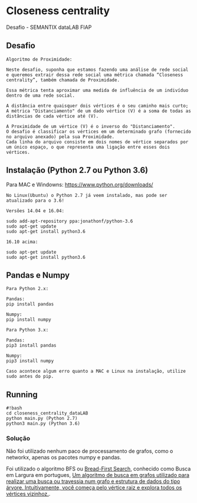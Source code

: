 # Closeness centrality #

Desafio - SEMANTIX dataLAB FIAP

## Desafio ##
```
Algoritmo de Proximidade:

Neste desafio, suponha que estamos fazendo uma análise de rede social e queremos extrair dessa rede social uma métrica chamada “Closeness centrality”, também chamada de Proximidade.

Essa métrica tenta aproximar uma medida de influência de um indivíduo dentro de uma rede social.

A distância entre quaisquer dois vértices é o seu caminho mais curto;
A métrica "Distanciamento" de um dado vértice (V) é a soma de todas as distâncias de cada vértice até (V).

A Proximidade de um vértice (V) é o inverso do "Distanciamento".
O desafio é classificar os vértices em um determinado grafo (fornecido no arquivo anexado) pela sua Proximidade. 
Cada linha do arquivo consiste em dois nomes de vértice separados por um único espaço, o que representa uma ligação entre esses dois vértices.
```

## Instalação (Python 2.7 ou Python 3.6) ##

Para MAC e Windowns:
https://www.python.org/downloads/

```
No Linux(Ubuntu) o Python 2.7 já veem instalado, mas pode ser atualizado para o 3.6!

Versões 14.04 e 16.04:

sudo add-apt-repository ppa:jonathonf/python-3.6
sudo apt-get update
sudo apt-get install python3.6

16.10 acima:

sudo apt-get update
sudo apt-get install python3.6

```

## Pandas e Numpy ##
```
Para Python 2.x:

Pandas:
pip install pandas

Numpy:
pip install numpy

Para Python 3.x:

Pandas:
pip3 install pandas

Numpy:
pip3 install numpy

Caso acontece algum erro quanto a MAC e Linux na instalação, utilize sudo antes do pip.

```

## Running ##
```
#!bash
cd closeness_centrality_dataLAB
python main.py (Python 2.7)
python3 main.py (Python 3.6)
```

### Solução ###

Não foi utilizado nenhum paco de processamento de grafos, como o networkx, apenas os pacotes numpy e pandas.

Foi utilizado o algoritmo BFS ou [Bread-First Search](https://www.khanacademy.org/computing/computer-science/algorithms/breadth-first-search/a/the-breadth-first-search-algorithm), conhecido como Busca em Largura em portugues, [Um algoritmo de busca em grafos utilizado para realizar uma busca ou travessia num grafo e estrutura de dados do tipo árvore. Intuitivamente, você começa pelo vértice raiz e explora todos os vértices vizinhoz.](https://pt.wikipedia.org/wiki/Busca_em_largura).
